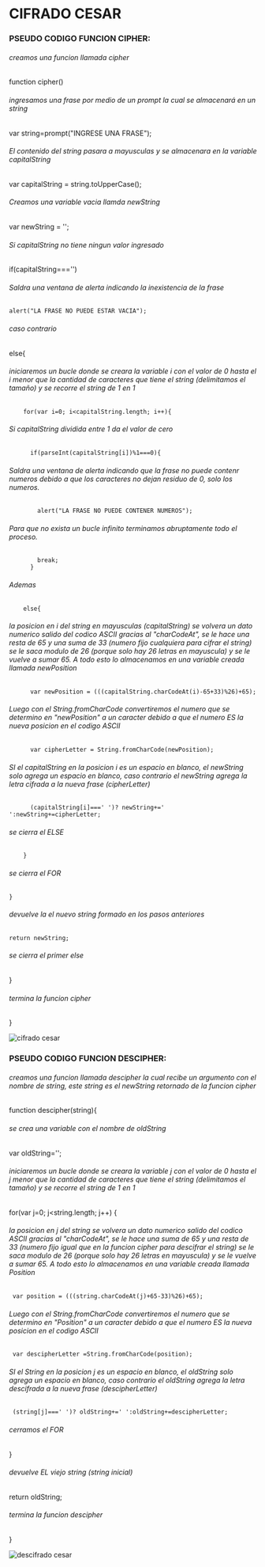 # CIFRADO CESAR

### PSEUDO CODIGO FUNCION CIPHER:
###### creamos una funcion llamada cipher
function cipher()
###### ingresamos una frase por medio de un prompt la cual se almacenará en un string
  var string=prompt("INGRESE UNA FRASE");
###### El contenido del string pasara a mayusculas y se almacenara en la variable capitalString  
  var capitalString = string.toUpperCase();
###### Creamos una variable vacia llamda newString
  var newString = '';
###### Si capitalString no tiene ningun valor ingresado
  if(capitalString==='')
###### Saldra una ventana de alerta indicando la inexistencia de la frase
    alert("LA FRASE NO PUEDE ESTAR VACIA");
###### caso contrario
  else{
###### iniciaremos un bucle donde se creara la variable i con el valor de 0 hasta el i menor que la cantidad de caracteres que tiene el string (delimitamos el tamaño) y se recorre el string de 1 en 1
        for(var i=0; i<capitalString.length; i++){
###### Si capitalString dividida entre 1 da el valor de cero
          if(parseInt(capitalString[i])%1===0){
###### Saldra una ventana de alerta indicando que la frase no puede contenr numeros debido a que los caracteres no dejan residuo de 0, solo los numeros.
            alert("LA FRASE NO PUEDE CONTENER NUMEROS");
###### Para que no exista un bucle infinito terminamos abruptamente todo el proceso.
            break;
          }
###### Ademas
        else{
###### la posicion en i del string en mayusculas (capitalString) se volvera un dato numerico salido del codico ASCII gracias al "charCodeAt", se le hace una resta de 65 y una suma de 33 (numero fijo cualquiera para cifrar el string) se le saca modulo de 26 (porque solo hay 26 letras en mayuscula) y se le vuelve a sumar 65. A todo esto lo almacenamos en una variable creada llamada newPosition
          var newPosition = (((capitalString.charCodeAt(i)-65+33)%26)+65);
###### Luego con el String.fromCharCode convertiremos el numero que se determino en "newPosition" a un caracter debido a que el numero ES la nueva posicion en el codigo ASCII
          var cipherLetter = String.fromCharCode(newPosition);
###### SI el capitalString en la posicion i es un espacio en blanco, el newString solo agrega un espacio en blanco, caso contrario el newString agrega la letra cifrada a la nueva frase (cipherLetter)
          (capitalString[i]===' ')? newString+=' ':newString+=cipherLetter;
###### se cierra el ELSE
        }
###### se cierra el FOR
    }
###### devuelve la el nuevo string formado en los pasos anteriores
    return newString;
###### se cierra el primer else
  }
###### termina la funcion cipher
}

![cifrado cesar](https://github.com/365462/CIFRADO-CESAR/blob/master/image/cipher.png)

### PSEUDO CODIGO FUNCION DESCIPHER:

###### creamos una funcion llamada descipher la cual recibe un argumento con el nombre de string, este string es el newString retornado de la funcion cipher
function descipher(string){
###### se crea una variable con el nombre de oldString
   var oldString='';
###### iniciaremos un bucle donde se creara la variable j con el valor de 0 hasta el j menor que la cantidad de caracteres que tiene el string (delimitamos el tamaño) y se recorre el string de 1 en 1
   for(var j=0; j<string.length; j++)
   {
###### la posicion en j del string se volvera un dato numerico salido del codico ASCII gracias al "charCodeAt", se le hace una suma de 65 y una resta de 33 (numero fijo igual que en la funcion cipher para descifrar el string) se le saca modulo de 26 (porque solo hay 26 letras en mayuscula) y se le vuelve a sumar 65. A todo esto lo almacenamos en una variable creada llamada Position
     var position = (((string.charCodeAt(j)+65-33)%26)+65);
###### Luego con el String.fromCharCode convertiremos el numero que se determino en "Position" a un caracter debido a que el numero ES la nueva posicion en el codigo ASCII
     var descipherLetter =String.fromCharCode(position);
###### SI el String en la posicion j es un espacio en blanco, el oldString solo agrega un espacio en blanco, caso contrario el oldString agrega la letra descifrada a la nueva frase (descipherLetter)
     (string[j]===' ')? oldString+=' ':oldString+=descipherLetter;
###### cerramos el FOR
   }
###### devuelve EL viejo string (string inicial)
   return oldString;
###### termina la funcion descipher
}

![descifrado cesar](https://github.com/365462/CIFRADO-CESAR/blob/master/image/descipher.png)

